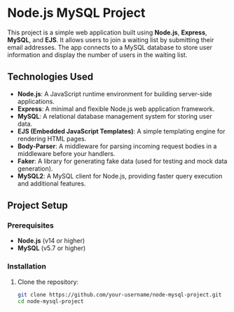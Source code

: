 # Node.js MySQL Project

This project is a simple web application built using **Node.js**, **Express**, **MySQL**, and **EJS**. It allows users to join a waiting list by submitting their email addresses. The app connects to a MySQL database to store user information and display the number of users in the waiting list.

## Technologies Used

- **Node.js**: A JavaScript runtime environment for building server-side applications.
- **Express**: A minimal and flexible Node.js web application framework.
- **MySQL**: A relational database management system for storing user data.
- **EJS (Embedded JavaScript Templates)**: A simple templating engine for rendering HTML pages.
- **Body-Parser**: A middleware for parsing incoming request bodies in a middleware before your handlers.
- **Faker**: A library for generating fake data (used for testing and mock data generation).
- **MySQL2**: A MySQL client for Node.js, providing faster query execution and additional features.

## Project Setup

### Prerequisites

- **Node.js** (v14 or higher)
- **MySQL** (v5.7 or higher)

### Installation

1. Clone the repository:
   ```bash
   git clone https://github.com/your-username/node-mysql-project.git
   cd node-mysql-project
